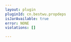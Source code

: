 ```yaml
---
layout: plugin
pluginId: cn.bestwu.propdeps
isJarAvailable: true
error: NONE
violations: []

---
```

